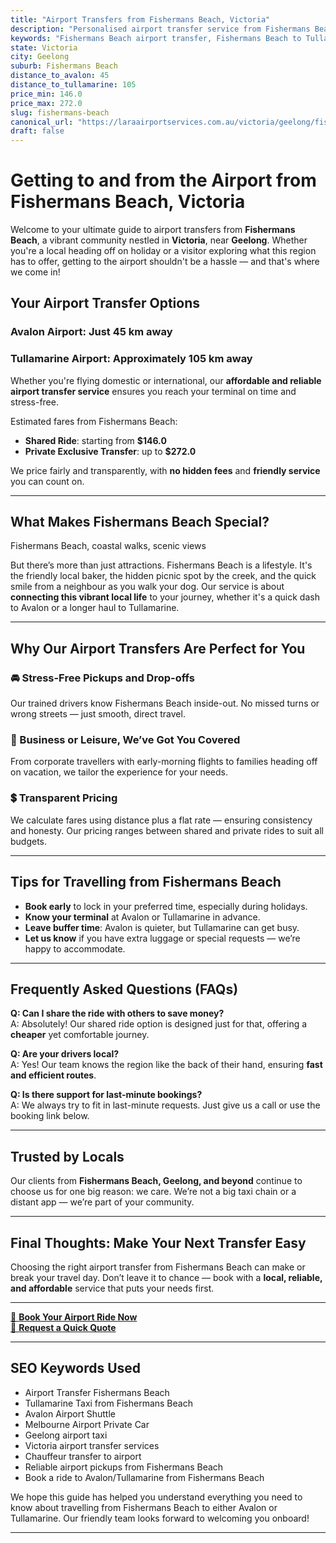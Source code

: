 ```yaml
---
title: "Airport Transfers from Fishermans Beach, Victoria"
description: "Personalised airport transfer service from Fishermans Beach to Avalon and Tullamarine airports. Enjoy a smooth, affordable ride with us!"
keywords: "Fishermans Beach airport transfer, Fishermans Beach to Tullamarine, Fishermans Beach to Avalon, airport taxi Fishermans Beach, private airport transfer Fishermans Beach, shared ride Fishermans Beach, Fishermans Beach transfers, airport shuttle Fishermans Beach, book Fishermans Beach airport taxi, affordable Fishermans Beach airport transfer, Fishermans Beach airport transfer service, airport transfer Geelong, airport transfer Melbourne, Melbourne airport taxi, airport transfers Victoria, Tullamarine airport shuttle, Avalon airport transfers, Melbourne private transfer, airport transport services Melbourne"
state: Victoria
city: Geelong
suburb: Fishermans Beach
distance_to_avalon: 45
distance_to_tullamarine: 105
price_min: 146.0
price_max: 272.0
slug: fishermans-beach
canonical_url: "https://laraairportservices.com.au/victoria/geelong/fishermans-beach/"
draft: false
---
```


# Getting to and from the Airport from Fishermans Beach, Victoria

Welcome to your ultimate guide to airport transfers from **Fishermans Beach**, a vibrant community nestled in **Victoria**, near **Geelong**. Whether you're a local heading off on holiday or a visitor exploring what this region has to offer, getting to the airport shouldn't be a hassle — and that's where we come in!

## Your Airport Transfer Options

### Avalon Airport: Just 45 km away  
### Tullamarine Airport: Approximately 105 km away

Whether you're flying domestic or international, our **affordable and reliable airport transfer service** ensures you reach your terminal on time and stress-free.

Estimated fares from Fishermans Beach:
- **Shared Ride**: starting from **$146.0**
- **Private Exclusive Transfer**: up to **$272.0**

We price fairly and transparently, with **no hidden fees** and **friendly service** you can count on.

---

## What Makes Fishermans Beach Special?

Fishermans Beach, coastal walks, scenic views

But there’s more than just attractions. Fishermans Beach is a lifestyle. It's the friendly local baker, the hidden picnic spot by the creek, and the quick smile from a neighbour as you walk your dog. Our service is about **connecting this vibrant local life** to your journey, whether it's a quick dash to Avalon or a longer haul to Tullamarine.

---

## Why Our Airport Transfers Are Perfect for You

### 🚘 Stress-Free Pickups and Drop-offs
Our trained drivers know Fishermans Beach inside-out. No missed turns or wrong streets — just smooth, direct travel.

### 💼 Business or Leisure, We’ve Got You Covered
From corporate travellers with early-morning flights to families heading off on vacation, we tailor the experience for your needs.

### 💲 Transparent Pricing
We calculate fares using distance plus a flat rate — ensuring consistency and honesty. Our pricing ranges between shared and private rides to suit all budgets.

---

## Tips for Travelling from Fishermans Beach

- **Book early** to lock in your preferred time, especially during holidays.
- **Know your terminal** at Avalon or Tullamarine in advance.
- **Leave buffer time**: Avalon is quieter, but Tullamarine can get busy.
- **Let us know** if you have extra luggage or special requests — we’re happy to accommodate.

---

## Frequently Asked Questions (FAQs)

**Q: Can I share the ride with others to save money?**  
A: Absolutely! Our shared ride option is designed just for that, offering a **cheaper** yet comfortable journey.

**Q: Are your drivers local?**  
A: Yes! Our team knows the region like the back of their hand, ensuring **fast and efficient routes**.

**Q: Is there support for last-minute bookings?**  
A: We always try to fit in last-minute requests. Just give us a call or use the booking link below.

---

## Trusted by Locals

Our clients from **Fishermans Beach, Geelong, and beyond** continue to choose us for one big reason: we care. We’re not a big taxi chain or a distant app — we’re part of your community.

---

## Final Thoughts: Make Your Next Transfer Easy

Choosing the right airport transfer from Fishermans Beach can make or break your travel day. Don’t leave it to chance — book with a **local, reliable, and affordable** service that puts your needs first.

---

[📅 **Book Your Airport Ride Now**](https://laraairportservices.square.site/s/appointments)  
[📧 **Request a Quick Quote**](https://laraairportservices.square.site/contact-us)

---

## SEO Keywords Used
- Airport Transfer Fishermans Beach
- Tullamarine Taxi from Fishermans Beach
- Avalon Airport Shuttle
- Melbourne Airport Private Car
- Geelong airport taxi
- Victoria airport transfer services
- Chauffeur transfer to airport
- Reliable airport pickups from Fishermans Beach
- Book a ride to Avalon/Tullamarine from Fishermans Beach

We hope this guide has helped you understand everything you need to know about travelling from Fishermans Beach to either Avalon or Tullamarine. Our friendly team looks forward to welcoming you onboard!

---
